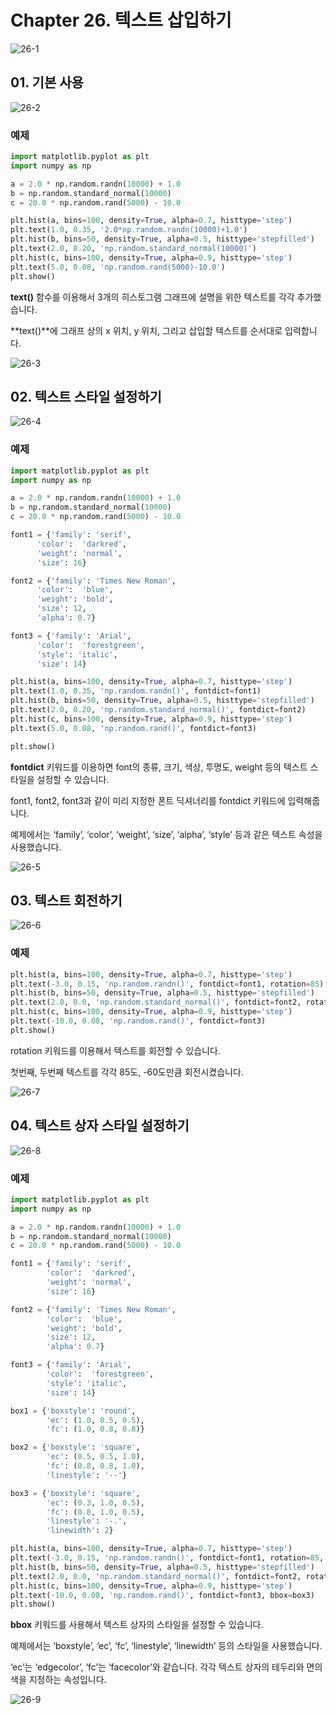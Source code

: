 # Chapter 26. 텍스트 삽입하기

![26-1](image/26/26-1.png)

## 01. 기본 사용

![26-2](image/26/26-2.png)

### 예제

```python
import matplotlib.pyplot as plt
import numpy as np

a = 2.0 * np.random.randn(10000) + 1.0
b = np.random.standard_normal(10000)
c = 20.0 * np.random.rand(5000) - 10.0

plt.hist(a, bins=100, density=True, alpha=0.7, histtype='step')
plt.text(1.0, 0.35, '2.0*np.random.randn(10000)+1.0')
plt.hist(b, bins=50, density=True, alpha=0.5, histtype='stepfilled')
plt.text(2.0, 0.20, 'np.random.standard_normal(10000)')
plt.hist(c, bins=100, density=True, alpha=0.9, histtype='step')
plt.text(5.0, 0.08, 'np.random.rand(5000)-10.0')
plt.show()
```

**text()** 함수를 이용해서 3개의 히스토그램 그래프에 설명을 위한 텍스트를 각각 추가했습니다.

**text()**에 그래프 상의 x 위치, y 위치, 그리고 삽입할 텍스트를 순서대로 입력합니다.

![26-3](image/26/26-3.png)



## 02. 텍스트 스타일 설정하기

![26-4](image/26/26-4.png)

### 예제

```python
import matplotlib.pyplot as plt
import numpy as np

a = 2.0 * np.random.randn(10000) + 1.0
b = np.random.standard_normal(10000)
c = 20.0 * np.random.rand(5000) - 10.0

font1 = {'family': 'serif',
      'color':  'darkred',
      'weight': 'normal',
      'size': 16}

font2 = {'family': 'Times New Roman',
      'color':  'blue',
      'weight': 'bold',
      'size': 12,
      'alpha': 0.7}

font3 = {'family': 'Arial',
      'color':  'forestgreen',
      'style': 'italic',
      'size': 14}

plt.hist(a, bins=100, density=True, alpha=0.7, histtype='step')
plt.text(1.0, 0.35, 'np.random.randn()', fontdict=font1)
plt.hist(b, bins=50, density=True, alpha=0.5, histtype='stepfilled')
plt.text(2.0, 0.20, 'np.random.standard_normal()', fontdict=font2)
plt.hist(c, bins=100, density=True, alpha=0.9, histtype='step')
plt.text(5.0, 0.08, 'np.random.rand()', fontdict=font3)

plt.show()
```

**fontdict** 키워드를 이용하면 font의 종류, 크기, 색상, 투명도, weight 등의 텍스트 스타일을 설정할 수 있습니다.

font1, font2, font3과 같이 미리 지정한 폰트 딕셔너리를 fontdict 키워드에 입력해줍니다.

예제에서는 ‘family’, ‘color’, ‘weight’, ‘size’, ‘alpha’, ‘style’ 등과 같은 텍스트 속성을 사용했습니다.

![26-5](image/26/26-5.png)



## 03. 텍스트 회전하기

![26-6](image/26/26-6.png)

### 예제

```python
plt.hist(a, bins=100, density=True, alpha=0.7, histtype='step')
plt.text(-3.0, 0.15, 'np.random.randn()', fontdict=font1, rotation=85)
plt.hist(b, bins=50, density=True, alpha=0.5, histtype='stepfilled')
plt.text(2.0, 0.0, 'np.random.standard_normal()', fontdict=font2, rotation=-60)
plt.hist(c, bins=100, density=True, alpha=0.9, histtype='step')
plt.text(-10.0, 0.08, 'np.random.rand()', fontdict=font3)
plt.show()
```

rotation 키워드를 이용해서 텍스트를 회전할 수 있습니다.

첫번째, 두번째 텍스트를 각각 85도, -60도만큼 회전시켰습니다.

![26-7](image/26/26-7.png)



## 04. 텍스트 상자 스타일 설정하기

![26-8](image/26/26-8.png)

### 예제

```python
import matplotlib.pyplot as plt
import numpy as np

a = 2.0 * np.random.randn(10000) + 1.0
b = np.random.standard_normal(10000)
c = 20.0 * np.random.rand(5000) - 10.0

font1 = {'family': 'serif',
        'color':  'darkred',
        'weight': 'normal',
        'size': 16}

font2 = {'family': 'Times New Roman',
        'color':  'blue',
        'weight': 'bold',
        'size': 12,
        'alpha': 0.7}

font3 = {'family': 'Arial',
        'color':  'forestgreen',
        'style': 'italic',
        'size': 14}

box1 = {'boxstyle': 'round',
        'ec': (1.0, 0.5, 0.5),
        'fc': (1.0, 0.8, 0.8)}

box2 = {'boxstyle': 'square',
        'ec': (0.5, 0.5, 1.0),
        'fc': (0.8, 0.8, 1.0),
        'linestyle': '--'}

box3 = {'boxstyle': 'square',
        'ec': (0.3, 1.0, 0.5),
        'fc': (0.8, 1.0, 0.5),
        'linestyle': '-.',
        'linewidth': 2}

plt.hist(a, bins=100, density=True, alpha=0.7, histtype='step')
plt.text(-3.0, 0.15, 'np.random.randn()', fontdict=font1, rotation=85, bbox=box1)
plt.hist(b, bins=50, density=True, alpha=0.5, histtype='stepfilled')
plt.text(2.0, 0.0, 'np.random.standard_normal()', fontdict=font2, rotation=-60, bbox=box2)
plt.hist(c, bins=100, density=True, alpha=0.9, histtype='step')
plt.text(-10.0, 0.08, 'np.random.rand()', fontdict=font3, bbox=box3)
plt.show()
```

**bbox** 키워드를 사용해서 텍스트 상자의 스타일을 설정할 수 있습니다.

예제에서는 ‘boxstyle’, ‘ec’, ‘fc’, ‘linestyle’, ‘linewidth’ 등의 스타일을 사용했습니다.

‘ec’는 ‘edgecolor’, ‘fc’는 ‘facecolor’와 같습니다. 각각 텍스트 상자의 테두리와 면의 색을 지정하는 속성입니다.

![26-9](image/26/26-9.png)